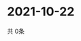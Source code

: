 # 2021-10-22
  共 0条

  <!-- BEGIN -->
  <!-- 最后更新时间Fri Oct 22 2021 11:02:20 GMT+0000 (Coordinated Universal Time) -->
  
  <!-- END -->
  
  